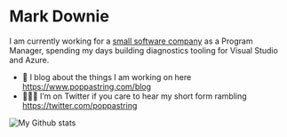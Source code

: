 # Mark Downie

I am currently working for a [small software company](https://www.microsoft.com/) as a Program Manager, spending my days building diagnostics tooling for Visual Studio and Azure.

- 🌱 I blog about the things I am working on here https://www.poppastring.com/blog
- 🤷🏿‍♂️ I’m on Twitter if you care to hear my short form rambling https://twitter.com/poppastring

![My Github stats](https://github-readme-stats.vercel.app/api?username=poppastring&show_icons=true&theme=synthwave)
